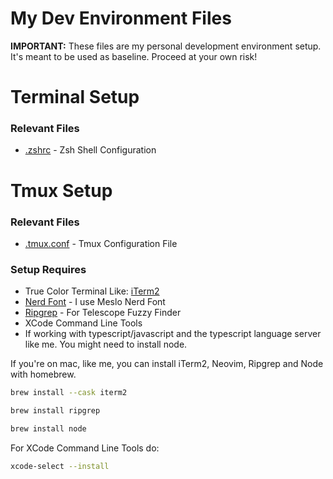 # My Dev Environment Files
**IMPORTANT:** These files are my personal development environment setup. It's meant to be used as baseline. Proceed at your own risk!

# Terminal Setup
### Relevant Files
- [.zshrc](.zshrc) - Zsh Shell Configuration

# Tmux Setup
### Relevant Files
- [.tmux.conf](.tmux.conf) - Tmux Configuration File

### Setup Requires
- True Color Terminal Like: [iTerm2](https://iterm2.com/)
- [Nerd Font](https://www.nerdfonts.com/) - I use Meslo Nerd Font
- [Ripgrep](https://github.com/BurntSushi/ripgrep) - For Telescope Fuzzy Finder
- XCode Command Line Tools
- If working with typescript/javascript and the typescript language server like me. You might need to install node.

If you're on mac, like me, you can install iTerm2, Neovim, Ripgrep and Node with homebrew.
```bash
brew install --cask iterm2
```
```bash
brew install ripgrep
```
```bash
brew install node
```

For XCode Command Line Tools do:
```bash
xcode-select --install
```

